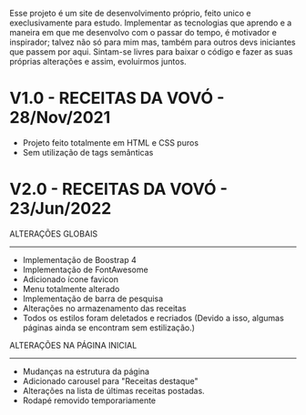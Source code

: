 Esse projeto é um site de desenvolvimento próprio, feito unico e execlusivamente para estudo. 
Implementar as tecnologias que aprendo e a maneira em que me desenvolvo com o passar do tempo, é motivador e inspirador; talvez não só para mim mas, também para outros devs iniciantes que passem por aqui.
Sintam-se livres para baixar o código e fazer as suas próprias alterações e assim, evoluirmos juntos.



V1.0 - RECEITAS DA VOVÓ - 28/Nov/2021
==============================================
- Projeto feito totalmente em HTML e CSS puros
- Sem utilização de tags semânticas


V2.0 - RECEITAS DA VOVÓ - 23/Jun/2022
==============================================

ALTERAÇÕES GLOBAIS
___________________________________________
- Implementação de Boostrap 4
- Implementação de FontAwesome
- Adicionado ícone favicon
- Menu totalmente alterado
- Implementação de barra de pesquisa
- Alterações no armazenamento das receitas
- Todos os estilos foram deletados e recriados
(Devido a isso, algumas páginas ainda se encontram
sem estilização.)



ALTERAÇÕES NA PÁGINA INICIAL
______________________________________________
- Mudanças na estrutura da página
- Adicionado carousel para "Receitas destaque"
- Alterações na lista de últimas receitas postadas.
- Rodapé removido temporariamente
